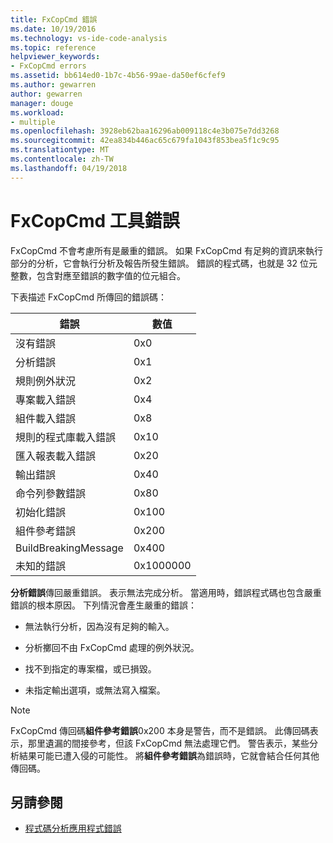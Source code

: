 ```yaml
---
title: FxCopCmd 錯誤
ms.date: 10/19/2016
ms.technology: vs-ide-code-analysis
ms.topic: reference
helpviewer_keywords:
- FxCopCmd errors
ms.assetid: bb614ed0-1b7c-4b56-99ae-da50ef6cfef9
ms.author: gewarren
author: gewarren
manager: douge
ms.workload:
- multiple
ms.openlocfilehash: 3928eb62baa16296ab009118c4e3b075e7dd3268
ms.sourcegitcommit: 42ea834b446ac65c679fa1043f853bea5f1c9c95
ms.translationtype: MT
ms.contentlocale: zh-TW
ms.lasthandoff: 04/19/2018
---
```

# <a name="fxcopcmd-tool-errors"></a>FxCopCmd 工具錯誤

FxCopCmd 不會考慮所有是嚴重的錯誤。 如果 FxCopCmd 有足夠的資訊來執行部分的分析，它會執行分析及報告所發生錯誤。 錯誤的程式碼，也就是 32 位元整數，包含對應至錯誤的數字值的位元組合。

下表描述 FxCopCmd 所傳回的錯誤碼：

|錯誤|數值|
|-----------|-------------------|
|沒有錯誤|0x0|
|分析錯誤|0x1|
|規則例外狀況|0x2|
|專案載入錯誤|0x4|
|組件載入錯誤|0x8|
|規則的程式庫載入錯誤|0x10|
|匯入報表載入錯誤|0x20|
|輸出錯誤|0x40|
|命令列參數錯誤|0x80|
|初始化錯誤|0x100|
|組件參考錯誤|0x200|
|BuildBreakingMessage|0x400|
|未知的錯誤|0x1000000|

**分析錯誤**傳回嚴重錯誤。 表示無法完成分析。 當適用時，錯誤程式碼也包含嚴重錯誤的根本原因。 下列情況會產生嚴重的錯誤：

- 無法執行分析，因為沒有足夠的輸入。

- 分析擲回不由 FxCopCmd 處理的例外狀況。

- 找不到指定的專案檔，或已損毀。

- 未指定輸出選項，或無法寫入檔案。

> [!NOTE]
> FxCopCmd 傳回碼**組件參考錯誤**0x200 本身是警告，而不是錯誤。 此傳回碼表示，那里遺漏的間接參考，但該 FxCopCmd 無法處理它們。 警告表示，某些分析結果可能已遭入侵的可能性。 將**組件參考錯誤**為錯誤時，它就會結合任何其他傳回碼。

## <a name="see-also"></a>另請參閱

- [程式碼分析應用程式錯誤](../code-quality/code-analysis-application-errors.md)